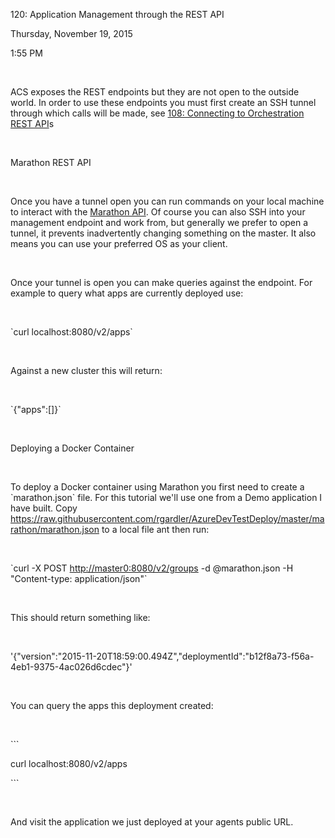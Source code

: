 120: Application Management through the REST API

Thursday, November 19, 2015

1:55 PM

 

ACS exposes the REST endpoints but they are not open to the outside world. In order to use these endpoints you must first create an SSH tunnel through which calls will be made, see [108: Connecting to Orchestration REST API](onenote:#108%20Connecting%20to%20Orchestration%20Management%20Interfaces&section-id={CFB761B4-3A3C-488C-A3F0-A31102E5F7F5}&page-id={B28097A5-BEB4-47B7-B5F0-7680ED286660}&end&base-path=https://d.docs-df.live.net/d66b9407fb17d322/Documents/COntainer%20Service/Docs.one)s

 

Marathon REST API

 

Once you have a tunnel open you can run commands on your local machine to interact with the [Marathon API](https://mesosphere.github.io/marathon/docs/generated/api.html). Of course you can also SSH into your management endpoint and work from, but generally we prefer to open a tunnel, it prevents inadvertently changing something on the master. It also means you can use your preferred OS as your client.

 

Once your tunnel is open you can make queries against the endpoint. For example to query what apps are currently deployed use:

 

\`curl localhost:8080/v2/apps\`

 

Against a new cluster this will return:

 

\`{"apps":\[\]}\`

 

Deploying a Docker Container

 

To deploy a Docker container using Marathon you first need to create a \`marathon.json\` file. For this tutorial we'll use one from a Demo application I have built. Copy <https://raw.githubusercontent.com/rgardler/AzureDevTestDeploy/master/marathon/marathon.json> to a local file ant then run:

 

\`curl -X POST <http://master0:8080/v2/groups> -d @marathon.json -H "Content-type: application/json"\`

 

This should return something like:

 

'{"version":"2015-11-20T18:59:00.494Z","deploymentId":"b12f8a73-f56a-4eb1-9375-4ac026d6cdec"}'

 

You can query the apps this deployment created:

 

\`\`\`

curl localhost:8080/v2/apps

\`\`\`

 

And visit the application we just deployed at your agents public URL.
